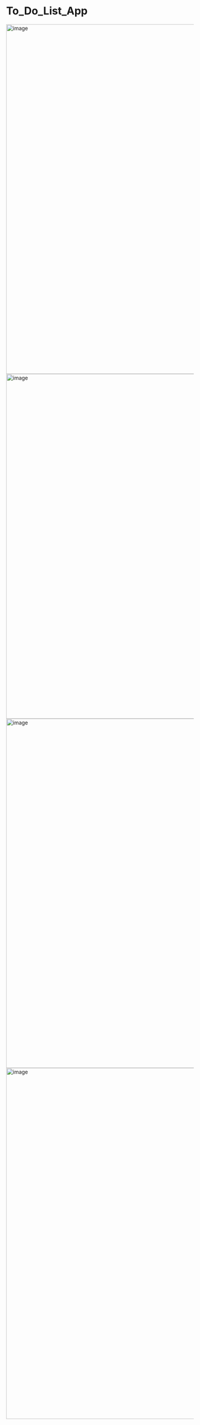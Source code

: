 # To_Do_List_App
<img width="1915" height="939" alt="image" src="https://github.com/user-attachments/assets/7b5321b5-00b1-4fe7-a636-0c755f4ee36c" />
<img width="1913" height="926" alt="image" src="https://github.com/user-attachments/assets/12b05f7b-8740-4bcc-82e2-93c211872502" />
<img width="1908" height="938" alt="image" src="https://github.com/user-attachments/assets/c9e1ca78-cd41-44e2-aa13-22eca2af1120" />
<img width="1919" height="943" alt="image" src="https://github.com/user-attachments/assets/21225578-ac12-4311-a596-d80a460d6fc5" />

